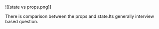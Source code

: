 ![[state vs props.png]]

There is comparison between the props and state.Its generally interview based question. 